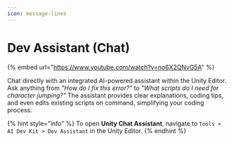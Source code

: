 ```yaml
---
icon: message-lines
---
```


# Dev Assistant (Chat)

{% embed url="https://www.youtube.com/watch?v=no6X2QNvG5A" %}

Chat directly with an integrated AI-powered assistant within the Unity Editor. Ask anything from _"How do I fix this error?"_ to _"What scripts do I need for character jumping?"_ The assistant provides clear explanations, coding tips, and even edits existing scripts on command, simplifying your coding process.

{% hint style="info" %}
To open **Unity Chat Assistant**, navigate to `Tools > AI Dev Kit > Dev Assistant` in the Unity Editor.&#x20;
{% endhint %}

